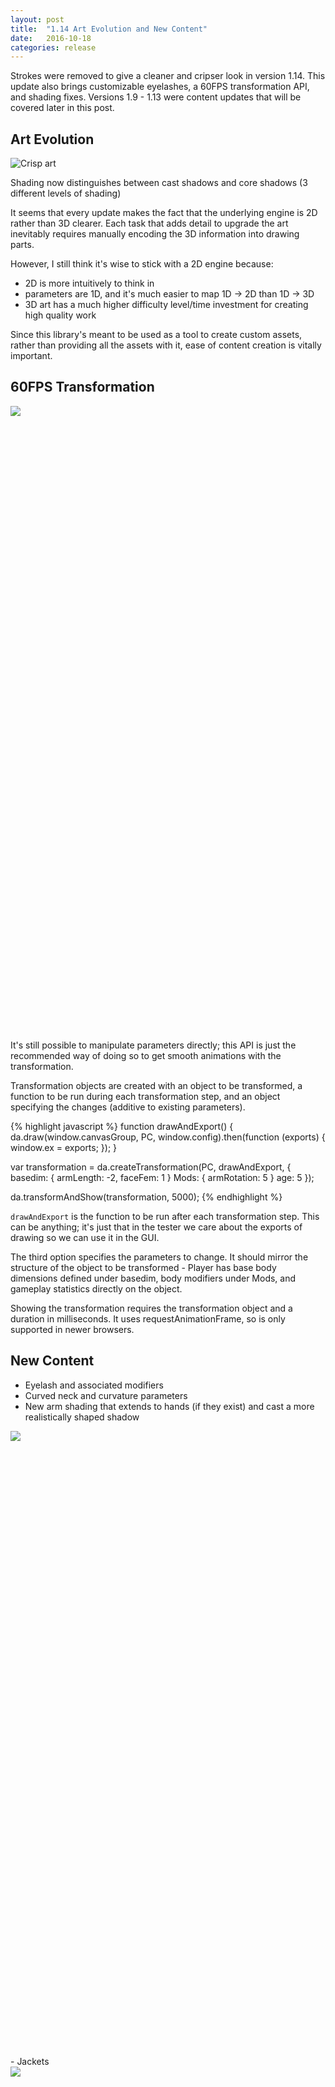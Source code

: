 ```yaml
---
layout: post
title:  "1.14 Art Evolution and New Content"
date:   2016-10-18
categories: release
---
```


Strokes were removed to give a cleaner and cripser look in version 1.14.
This update also brings customizable eyelashes, a 60FPS transformation
API, and shading fixes.
Versions 1.9 - 1.13 were content updates that will be covered later in
this post.

## Art Evolution

![Crisp art](http://i.imgur.com/M735qne.png)

Shading now distinguishes between cast shadows and core shadows (3 different levels of shading) 

It seems that every update makes the fact that the underlying engine is
2D rather than 3D clearer. Each task that adds detail to upgrade the art
inevitably requires manually encoding the 3D information into drawing parts.

However, I still think it's wise to stick with a 2D engine because:
- 2D is more intuitively to think in
- parameters are 1D, and it's much easier to map 1D -> 2D than 1D -> 3D
- 3D art has a much higher difficulty level/time investment for creating high quality work

Since this library's meant to be used as a tool to create custom assets,
rather than providing all the assets with it, ease of content creation is
vitally important.

## 60FPS Transformation

<div class="parent" style="height:1000px"><img src="http://i.imgur.com/Pu69wDr.gif" class="child"></div>

It's still possible to manipulate parameters directly; this API is just
the recommended way of doing so to get smooth animations with the transformation.

Transformation objects are created with an object to be transformed, a
function to be run during each transformation step, and an object specifying 
the changes (additive to existing parameters).

{% highlight javascript %}
function drawAndExport() {
    da.draw(window.canvasGroup, PC, window.config).then(function (exports) {
        window.ex = exports;
    });
}

var transformation = da.createTransformation(PC, drawAndExport, {
    basedim: {
        armLength: -2,
        faceFem: 1
    }
    Mods: {
        armRotation: 5
    }
    age: 5
});

da.transformAndShow(transformation, 5000);
{% endhighlight %}

`drawAndExport` is the function to be run after each transformation step.
This can be anything; it's just that in the tester we care about the exports
of drawing so we can use it in the GUI.

The third option specifies the parameters to change. It should mirror the
structure of the object to be transformed - Player has base body dimensions
defined under basedim, body modifiers under Mods, and gameplay statistics
directly on the object.

Showing the transformation requires the transformation object and a duration
in milliseconds. It uses requestAnimationFrame, so is only supported in newer browsers.

## New Content
- Eyelash and associated modifiers
- Curved neck and curvature parameters
- New arm shading that extends to hands (if they exist) and cast a more realistically shaped shadow

<div class="parent" style="height:1000px"><img src="http://i.imgur.com/3nEQ6HC.gif" class="child"></div>
- Jackets

<div class="parent" style="height:1000px"><img src="http://i.imgur.com/zfdXPBW.gif" class="child"></div>
- Items (arbitrarily placed assets)

<div class="parent" style="height:1000px"><img src="http://i.imgur.com/XTgsO5w.gif" class="child"></div>
- Socks of various length
- Heels
- Shoes

